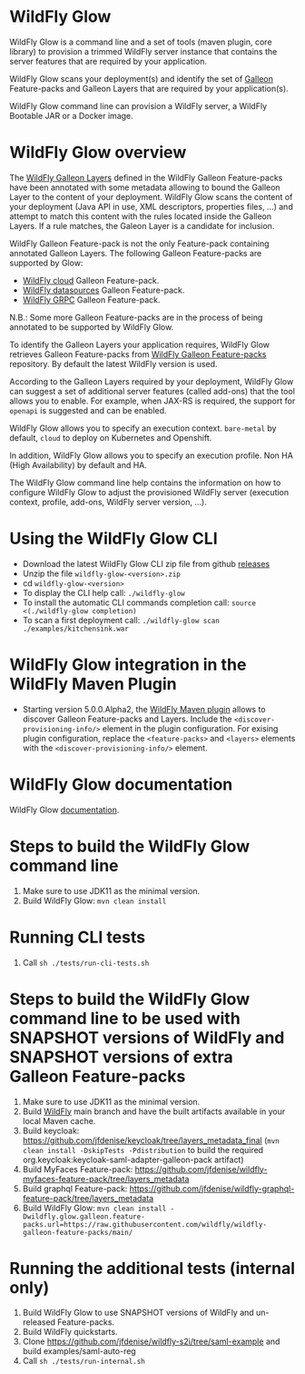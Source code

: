 # WildFly Glow

WildFly Glow is a command line and a set of tools (maven plugin, core library) to provision a trimmed WildFly server instance that contains the server features that are required by your application.

WildFly Glow scans your deployment(s) and identify the set of [Galleon](https://github.com/wildfly/galleon) Feature-packs and Galleon Layers that are required by your application(s).

WildFly Glow command line can provision a WildFly server, a WildFly Bootable JAR or a Docker image.

# WildFly Glow overview

The [WildFly Galleon Layers](https://docs.wildfly.org/29/Galleon_Guide.html#wildfly_galleon_layers) defined in the WildFly Galleon Feature-packs have been annotated 
with some metadata allowing to bound the Galleon Layer to the content of your deployment.
WildFly Glow scans the content of your deployment (Java API in use, XML descriptors, properties files, ...) and attempt to match this content with the rules located 
inside the Galleon Layers. If a rule matches, the Galeon Layer is a candidate for inclusion.

WildFly Galleon Feature-pack is not the only Feature-pack containing annotated Galleon Layers. The following Galleon Feature-packs are supported by Glow:

* [WildFly cloud](https://github.com/wildfly-extras/wildfly-cloud-galleon-pack) Galleon Feature-pack.
* [WildFly datasources](https://github.com/wildfly-extras/wildfly-datasources-galleon-pack) Galleon Feature-pack.
* [WildFly GRPC](https://github.com/wildfly-extras/wildfly-grpc-feature-pack) Galleon Feature-pack.

N.B.: Some more Galleon Feature-packs are in the process of being annotated to be supported by WildFly Glow.

To identify the Galleon Layers your application requires, WildFly Glow retrieves Galleon Feature-packs from [WildFly Galleon Feature-packs](https://github.com/wildfly/wildfly-galleon-feature-packs/tree/release) repository. 
By default the latest WildFly version is used.

According to the Galleon Layers required by your deployment, WildFly Glow can suggest a set of additional server features (called add-ons) that the tool 
allows you to enable. For example, when JAX-RS is required, the support for `openapi` is suggested and can be enabled.

WildFly Glow allows you to specify an execution context. `bare-metal` by default, `cloud` to deploy on Kubernetes and Openshift.

In addition, WildFly Glow allows you to specify an execution profile. Non HA (High Availability) by default and HA.

The WildFly Glow command line help contains the information on how to configure WildFly Glow 
to adjust the provisioned WildFly server (execution context, profile, add-ons, WildFly server version, ...).

# Using the WildFly Glow CLI

* Download the latest WildFly Glow CLI zip file from github [releases](https://github.com/wildfly/wildfly-glow/releases)
* Unzip the file `wildfly-glow-<version>.zip`
* cd `wildfly-glow-<version>`
* To display the CLI help call: `./wildfly-glow`
* To install the automatic CLI commands completion call: `source <(./wildfly-glow completion)`
* To scan a first deployment call: `./wildfly-glow scan ./examples/kitchensink.war`

# WildFly Glow integration in the WildFly Maven Plugin

* Starting version 5.0.0.Alpha2, the [WildFly Maven plugin](https://github.com/wildfly/wildfly-maven-plugin) allows to discover Galleon Feature-packs and Layers.
Include the `<discover-provisioning-info/>` element in the plugin configuration. For exising plugin configuration, replace the `<feature-packs>` and `<layers>` elements with the `<discover-provisioning-info/>` element. 

# WildFly Glow documentation

WildFly Glow [documentation](http://docs.wildfly.org/wildfly-glow/).

# Steps to build the WildFly Glow command line

1) Make sure to use JDK11 as the minimal version.
2) Build WildFly Glow: `mvn clean install`

# Running CLI tests

1) Call `sh ./tests/run-cli-tests.sh`

# Steps to build the WildFly Glow command line to be used with SNAPSHOT versions of WildFly and SNAPSHOT versions of extra Galleon Feature-packs

1) Make sure to use JDK11 as the minimal version.
2) Build [WildFly](https://github.com/wildfly/wildfly) main branch and have the built artifacts available in your local Maven cache.
3) Build keycloak: https://github.com/jfdenise/keycloak/tree/layers_metadata_final (`mvn clean install -DskipTests -Pdistribution` to build the required org.keycloak:keycloak-saml-adapter-galleon-pack artifact)
4) Build MyFaces Feature-pack: https://github.com/jfdenise/wildfly-myfaces-feature-pack/tree/layers_metadata
5) Build graphql Feature-pack: https://github.com/jfdenise/wildfly-graphql-feature-pack/tree/layers_metadata
6) Build WildFly Glow: `mvn clean install -Dwildfly.glow.galleon.feature-packs.url=https://raw.githubusercontent.com/wildfly/wildfly-galleon-feature-packs/main/`

# Running the additional tests (internal only)

1) Build WildFly Glow to use SNAPSHOT versions of WildFly and un-released Feature-packs. 
2) Build WildFly quickstarts.
3) Clone https://github.com/jfdenise/wildfly-s2i/tree/saml-example and build examples/saml-auto-reg
4) Call `sh ./tests/run-internal.sh`
